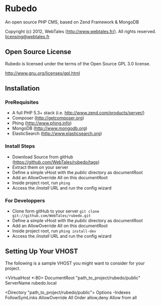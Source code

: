 Rubedo
======

An open source PHP CMS, based on Zend Framework &amp; MongoDB

Copyright (c) 2012, WebTales (http://www.webtales.fr/).
All rights reserved.
licensing@webtales.fr

Open Source License
------------------------------------------------------------------------------------------
Rubedo is licensed under the terms of the Open Source GPL 3.0 license. 

http://www.gnu.org/licenses/gpl.html


Installation
------------------------------------------------------------------------------------------
### PreRequisites
* A full PHP 5.3+ stack (i.e. http://www.zend.com/products/server/)
* Composer (http://getcomposer.org)
* Phing (http://www.phing.info)
* MongoDB (http://www.mongodb.org)
* ElasticSearch (http://www.elasticsearch.org)

### Install Steps
* Download Source from gitHub (https://github.com/WebTales/rubedo/tags)
* Extract them on your server
* Define a simple vHost with the *public* directory as documentRoot
* Add an AllowOverride All on this documentRoot
* Inside project root, run `phing`
* Access the */install* URL and run the config wizard

### For Developpers
* Clone form gitHub to your server `git clone git://github.com/WebTales/rubedo.git`
* Define a simple vHost with the *public* directory as documentRoot
* Add an AllowOverride All on this documentRoot
* Inside project root, run `phing install-dev`
* Access the */install* URL and run the config wizard


Setting Up Your VHOST
------------------------------------------------------------------------------------------
The following is a sample VHOST you might want to consider for your project.

<VirtualHost *:80>
   DocumentRoot "path_to_project/rubedo/public"
   ServerName rubedo.local

   <Directory "path_to_project/rubedo/public">
       Options -Indexes FollowSymLinks
       AllowOverride All
       Order allow,deny
       Allow from all
   </Directory>

</VirtualHost>

